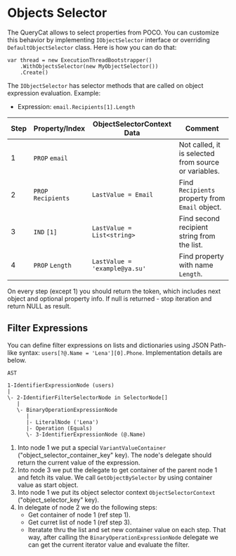 # Objects Selector

The QueryCat allows to select properties from POCO. You can customize this behavior by implementing `IObjectSelector` interface or overriding `DefaultObjectSelector` class. Here is how you can do that:

```
var thread = new ExecutionThreadBootstrapper()
    .WithObjectsSelector(new MyObjectSelector())
    .Create()
```

The `IObjectSelector` has selector methods that are called on object expression evaluation. Example:

- Expression: `email.Recipients[1].Length`

| Step |  Property/Index     | ObjectSelectorContext Data     | Comment                                               |
| ---- | ------------------- | ------------------------------ | ----------------------------------------------------- |
| 1    | `PROP` `email`      |                                | Not called, it is selected from source or variables.  |
| 2    | `PROP` `Recipients` | `LastValue = Email`            | Find `Recipients` property from `Email` object.       |
| 3    | `IND`  `[1]`        | `LastValue = List<string>`     | Find second recipient string from the list.           |
| 4    | `PROP` `Length`     | `LastValue = 'example@ya.su'`  | Find property with name `Length`.                     |

On every step (except 1) you should return the token, which includes next object and optional property info. If null is returned - stop iteration and return NULL as result.

## Filter Expressions

You can define filter expressions on lists and dictionaries using JSON Path-like syntax: `users[?@.Name = 'Lena'][0].Phone`. Implementation details are below.

```
AST

1-IdentifierExpressionNode (users)
|
\- 2-IdentifierFilterSelectorNode in SelectorNode[]
   |
   \- BinaryOperationExpressionNode
      |
      |- LiteralNode ('Lena')
      |- Operation (Equals)
      \- 3-IdentifierExpressionNode (@.Name)
```

1. Into node 1 we put a special `VariantValueContainer` ("object_selector_container_key" key). The node's delegate should return the current value of the expression.
2. Into node 3 we put the delegate to get container of the parent node 1 and fetch its value. We call `GetObjectBySelector` by using container value as start object.
2. Into node 1 we put its object selector context `ObjectSelectorContext` ("object_selector_key" key).
3. In delegate of node 2 we do the following steps:
    - Get container of node 1 (ref step 1).
    - Get curret list of node 1 (ref step 3).
    - Iteratate thru the list and set new container value on each step. That way, after calling the `BinaryOperationExpressionNode` delegate we can get the current iterator value and evaluate the filter.
